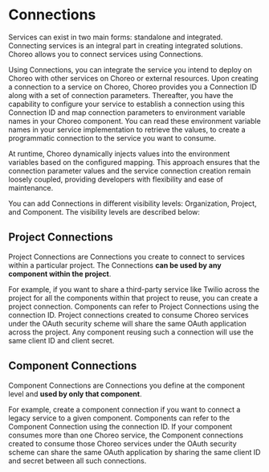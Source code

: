 # Connections

Services can exist in two main forms: standalone and integrated. Connecting services is an integral part in creating integrated solutions. Choreo allows you to connect services using Connections. 

Using Connections, you can integrate the service you intend to deploy on Choreo with other services on Choreo or external resources. Upon creating a connection to a service on Choreo, Choreo provides you a Connection ID along with a set of connection parameters. Thereafter, you have the capability to configure your service to establish a connection using this Connection ID and map connection parameters to environment variable names in your Choreo component. You can read these environment variable names in your service implementation to retrieve the values, to create a programmatic connection to the service you want to consume. 

At runtime, Choreo dynamically injects values into the environment variables based on the configured mapping. This approach ensures that the connection parameter values and the service connection creation remain loosely coupled, providing developers with flexibility and ease of maintenance.

You can add Connections in different visibility levels: Organization, Project, and Component. The visibility levels are described below:

## Project Connections

Project Connections are Connections you create to connect to services within a particular project. The Connections **can be used by any component within the project**. 

For example, if you want to share a third-party service like Twilio across the project for all the components within that project to reuse, you can create a project connection. Components can refer to Project Connections using the connection ID. 
Project connections created to consume Choreo services under the OAuth security scheme will share the same OAuth application across the project. Any component reusing such a connection will use the same client ID and client secret.

## Component Connections

Component Connections are Connections you define at the component level and **used by only that component**. 

For example, create a component connection if you want to connect a legacy service to a given component. Components can refer to the Component Connection using the connection ID. 
If your component consumes more than one Choreo service, the Component connections created to consume those Choreo services under the OAuth security scheme can share the same OAuth application by sharing the same client ID and secret between all such connections.
